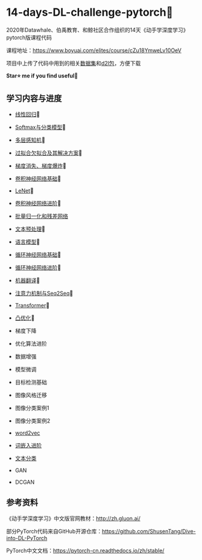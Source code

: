 # 14-days-DL-challenge-pytorch💪
2020年Datawhale、伯禹教育、和鲸社区合作组织的14天《动手学深度学习》pytorch版课程代码   

课程地址：https://www.boyuai.com/elites/course/cZu18YmweLv10OeV

项目中上传了代码中用到的相关[数据集](/dataset/)和[d2l包](/package/)，方便下载

**Star⭐ me if you find useful🤣**

## 学习内容与进度

- [线性回归](/code/1-线性回归.ipynb)🍦  

- [Softmax与分类模型](/code/2-Softmax与分类模型.ipynb)🍦  

- [多层感知机](/code/3-多层感知机.ipynb)🍦  

- [过拟合欠拟合及其解决方案](/code/4-过拟合欠拟合及其解决方案.ipynb)🍦  

- [梯度消失、梯度爆炸](/code/5-梯度消失、梯度爆炸.ipynb)🍦  

- [卷积神经网络基础](/code/6-卷积神经网络基础.ipynb)🍦  

- [LeNet](/code/7-LeNet.ipynb)🍦  

- [卷积神经网络进阶](/code/8-卷积神经网络进阶.ipynb)🍦  

- [批量归一化和残差网络](/code/9-批量归一化和残差网络.ipynb)  

- [文本预处理](/code/10-文本预处理.ipynb)🍦  

- [语言模型](/code/11-语言模型与数据集.ipynb)🍦  

- [循环神经网络基础](/code/12-循环神经网络.ipynb)🍦  

- [循环神经网络进阶](/code/13-GRU,LSTM,深层RNN,双向RNN.ipynb)🍦  

- [机器翻译](/code/14-机器翻译.ipynb)🍦  

- [注意力机制与Seq2Seq](/code/15-注意力机制和Seq2seq模型.ipynb)🍦  

- [Transformer](/code/16-Transformer.ipynb)🍦  

- [凸优化]()🍦    

- 梯度下降  

- 优化算法进阶  

- 数据增强  

- 模型微调  

- 目标检测基础  

- 图像风格迁移  

- 图像分类案例1  

- 图像分类案例2  

- [word2vec](/code/26-word2vec.ipynb)  

- [词嵌入进阶](/code/27-词嵌入进阶.ipynb)  

- [文本分类](/code/28-文本分类.ipynb)  

- GAN  

- DCGAN    

## 参考资料

《动手学深度学习》中文版官网教材：http://zh.gluon.ai/   

部分PyTorch代码来自GitHub开源仓库：https://github.com/ShusenTang/Dive-into-DL-PyTorch    

PyTorch中文文档：https://pytorch-cn.readthedocs.io/zh/stable/    
